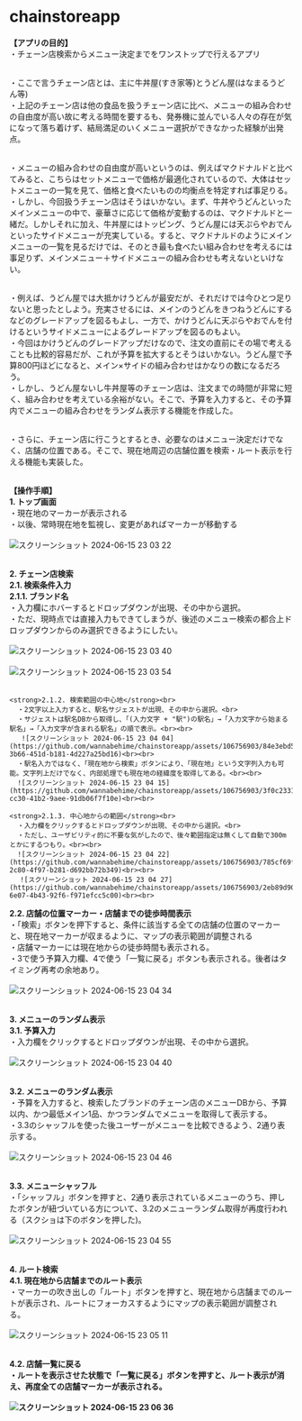# chainstoreapp

<strong>【アプリの目的】</strong><br>
・チェーン店検索からメニュー決定までをワンストップで行えるアプリ<br><br>

・ここで言うチェーン店とは、主に牛丼屋(すき家等)とうどん屋(はなまるうどん等)<br>
・上記のチェーン店は他の食品を扱うチェーン店に比べ、メニューの組み合わせの自由度が高い故に考える時間を要するも、発券機に並んでいる人々の存在が気になって落ち着けず、結局満足のいくメニュー選択ができなかった経験が出発点。<br><br>

・メニューの組み合わせの自由度が高いというのは、例えばマクドナルドと比べてみると、こちらはセットメニューで価格が最適化されているので、大体はセットメニューの一覧を見て、価格と食べたいものの均衡点を特定すれば事足りる。<br>
・しかし、今回扱うチェーン店はそうはいかない。まず、牛丼やうどんといったメインメニューの中で、豪華さに応じて価格が変動するのは、マクドナルドと一緒だ。しかしそれに加え、牛丼屋にはトッピング、うどん屋には天ぷらやおでんといったサイドメニューが充実している。すると、マクドナルドのようにメインメニューの一覧を見るだけでは、そのとき最も食べたい組み合わせを考えるには事足りず、メインメニュー＋サイドメニューの組み合わせも考えないといけない。<br><br>

・例えば、うどん屋では大抵かけうどんが最安だが、それだけでは今ひとつ足りないと思ったとしよう。充実させるには、メインのうどんをきつねうどんにするなどのグレードアップを図るもよし、一方で、かけうどんに天ぷらやおでんを付けるというサイドメニューによるグレードアップを図るのもよい。<br>
・今回はかけうどんのグレードアップだけなので、注文の直前にその場で考えることも比較的容易だが、これが予算を拡大するとそうはいかない。うどん屋で予算800円ほどになると、メイン×サイドの組み合わせはかなりの数になるだろう。<br>
・しかし、うどん屋ないし牛丼屋等のチェーン店は、注文までの時間が非常に短く、組み合わせを考えている余裕がない。そこで、予算を入力すると、その予算内でメニューの組み合わせをランダム表示する機能を作成した。<br><br>

・さらに、チェーン店に行こうとするとき、必要なのはメニュー決定だけでなく、店舗の位置である。そこで、現在地周辺の店舗位置を検索・ルート表示を行える機能も実装した。<br><br>

<strong>【操作手順】</strong><br>
<strong>1. トップ画面</strong><br>
   ・現在地のマーカーが表示される<br>
   ・以後、常時現在地を監視し、変更があればマーカーが移動する<br><br>
   ![スクリーンショット 2024-06-15 23 03 22](https://github.com/wannabehime/chainstoreapp/assets/106756903/724aa338-cf36-46a7-84ca-a014615adce4)<br><br>

<strong>2. チェーン店検索</strong><br>
  <strong>2.1. 検索条件入力</strong><br>
    <strong>2.1.1. ブランド名</strong><br>
      ・入力欄にホバーするとドロップダウンが出現、その中から選択。<br>
      ・ただ、現時点では直接入力もできてしまうが、後述のメニュー検索の都合上ドロップダウンからのみ選択できるようにしたい。<br><br>
      ![スクリーンショット 2024-06-15 23 03 40](https://github.com/wannabehime/chainstoreapp/assets/106756903/af83f143-b233-4ea4-9ab7-cdb9ce920280)<br><br>
      ![スクリーンショット 2024-06-15 23 03 54](https://github.com/wannabehime/chainstoreapp/assets/106756903/e72ee9a9-635f-4999-a525-82631d561ad5)<br><br>

    <strong>2.1.2. 検索範囲の中心地</strong><br>
      ・2文字以上入力すると、駅名サジェストが出現、その中から選択。<br>
      ・サジェストは駅名DBから取得し、「(入力文字 + "駅")の駅名」→「入力文字から始まる駅名」→「入力文字が含まれる駅名」の順で表示。<br><br>
       ![スクリーンショット 2024-06-15 23 04 04](https://github.com/wannabehime/chainstoreapp/assets/106756903/84e3ebd5-3b66-451d-b181-4d227a25bd16)<br><br>
      ・駅名入力ではなく、「現在地から検索」ボタンにより、「現在地」という文字列入力も可能。文字列上だけでなく、内部処理でも現在地の経緯度を取得してある。<br><br>
      ![スクリーンショット 2024-06-15 23 04 15](https://github.com/wannabehime/chainstoreapp/assets/106756903/3f0c2331-cc30-41b2-9aee-91db06f7f10e)<br><br>

    <strong>2.1.3. 中心地からの範囲</strong><br>
      ・入力欄をクリックするとドロップダウンが出現、その中から選択。<br>
      ・ただし、ユーザビリティ的に不要な気がしたので、後々範囲指定は無くして自動で300mとかにするつもり。<br><br>
      ![スクリーンショット 2024-06-15 23 04 22](https://github.com/wannabehime/chainstoreapp/assets/106756903/785cf69f-2c80-4f97-b281-d692bb72b349)<br><br>
     　![スクリーンショット 2024-06-15 23 04 27](https://github.com/wannabehime/chainstoreapp/assets/106756903/2eb89d90-6e07-4b43-92f6-f971efcc5c00)<br><br>

  <strong>2.2. 店舗の位置マーカー・店舗までの徒歩時間表示</strong><br>
      ・「検索」ボタンを押下すると、条件に該当する全ての店舗の位置のマーカーと、現在地マーカーが収まるように、マップの表示範囲が調整される<br>
      ・店舗マーカーには現在地からの徒歩時間も表示される。<br>
      ・3で使う予算入力欄、4で使う「一覧に戻る」ボタンも表示される。後者はタイミング再考の余地あり。<br><br>
      ![スクリーンショット 2024-06-15 23 04 34](https://github.com/wannabehime/chainstoreapp/assets/106756903/f576969e-a4bf-4da4-96a9-d9952ba4396c)<br><br>

<strong>3. メニューのランダム表示</strong><br>
   <strong>3.1. 予算入力</strong><br>
     ・入力欄をクリックするとドロップダウンが出現、その中から選択。<br><br>
     ![スクリーンショット 2024-06-15 23 04 40](https://github.com/wannabehime/chainstoreapp/assets/106756903/f16ab013-9eb7-45e1-9648-6c9a031a59ec)<br><br>

   <strong>3.2. メニューのランダム表示</strong><br>
     ・予算を入力すると、検索したブランドのチェーン店のメニューDBから、予算以内、かつ最低メイン1品、かつランダムでメニューを取得して表示する。<br>
     ・3.3のシャッフルを使った後ユーザーがメニューを比較できるよう、2通り表示する。<br><br>
     ![スクリーンショット 2024-06-15 23 04 46](https://github.com/wannabehime/chainstoreapp/assets/106756903/78773aec-a610-484d-8fe0-6f2a9ab20d05)<br><br>
     
   <strong>3.3. メニューシャッフル</strong><br>
     ・「シャッフル」ボタンを押すと、2通り表示されているメニューのうち、押したボタンが紐づいている方について、3.2のメニューランダム取得が再度行われる（スクショは下のボタンを押した)。<br><br>
     ![スクリーンショット 2024-06-15 23 04 55](https://github.com/wannabehime/chainstoreapp/assets/106756903/678a9fbe-4abf-492a-944d-d357a9d252a5)<br><br>

<strong>4. ルート検索</strong><br>
   <strong>4.1. 現在地から店舗までのルート表示</strong><br>
     ・マーカーの吹き出しの「ルート」ボタンを押すと、現在地から店舗までのルートが表示され、ルートにフォーカスするようにマップの表示範囲が調整される。<br><br>
     ![スクリーンショット 2024-06-15 23 05 11](https://github.com/wannabehime/chainstoreapp/assets/106756903/025a6e33-6b8b-424e-a8ed-9879ef7a0c79)<br><br>

   <strong>4.2. 店舗一覧に戻る<br>
     ・ルートを表示させた状態で「一覧に戻る」ボタンを押すと、ルート表示が消え、再度全ての店舗マーカーが表示される。<br><br>
     ![スクリーンショット 2024-06-15 23 06 36](https://github.com/wannabehime/chainstoreapp/assets/106756903/1dd30a4e-a228-4c6d-81c1-dfeee632e48e)
